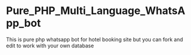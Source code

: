 # Pure_PHP_Multi_Language_WhatsApp_bot
 This is pure php whatsapp bot for hotel booking site but you can fork and edit to work with your own database
